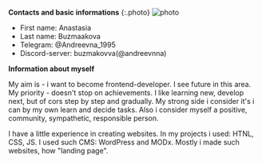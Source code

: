 __Contacts and basic informations__
{:.photo}
![photo](../rsschool-cv/img/photo-little.jpg)

+ First name: Anastasia
+ Last name: Buzmaakova
+ Telegram: @Andreevna_1995
+ Discord-server: buzmakovva(@andreevnna)

__Information about myself__

My aim is - i want to become frontend-developer. I see future in this area. My priority - doesn't stop on achievements. I like learning new, develop next, but of cors step by step and gradually. My strong side i consider it's i can by my own learn and decide tasks. Also i consider myself a positive, community, sympathetic, responsible person.


I have a little experience in creating websites. In my projects i used: HTNL, CSS, JS. I used such CMS: WordPress and MODx. Mostly i made such websites, how "landing page".


